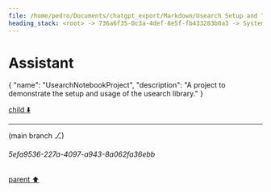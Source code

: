 ```yaml
---
file: /home/pedro/Documents/chatgpt_export/Markdown/Usearch Setup and Testing.md
heading_stack: <root> -> 736a6f35-0c3a-4def-8e5f-fb433283b0a3 -> System -> 7e1fc11a-385d-4641-83a5-24bcd0f772a6 -> System -> aaa28f28-7a3d-4adc-9c31-2e24b825ee2c -> User -> 431e417f-ba17-4c71-8651-4bb4fc005b8a -> Assistant
---
```

# Assistant

{
  "name": "UsearchNotebookProject",
  "description": "A project to demonstrate the setup and usage of the usearch library."
}

[child ⬇️](#5efa9536-227a-4097-a943-8a062fa36ebb)

---

(main branch ⎇)
###### 5efa9536-227a-4097-a943-8a062fa36ebb
[parent ⬆️](#431e417f-ba17-4c71-8651-4bb4fc005b8a)
